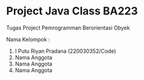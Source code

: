 # Project Java Class BA223
Tugas Project Pemrogramman Berorientasi Obyek

Nama Kelompok :
1. I Putu Riyan Pradana (220030352/Code)
2. Nama Anggota
3. Nama Anggota
4. Nama Anggota
